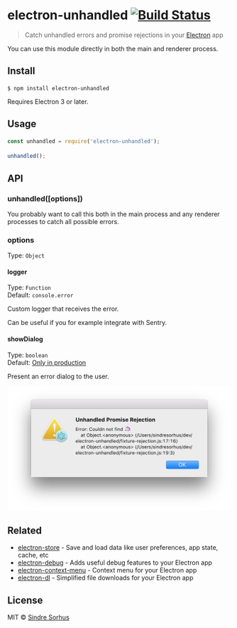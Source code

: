 # electron-unhandled [![Build Status](https://travis-ci.org/sindresorhus/electron-unhandled.svg?branch=master)](https://travis-ci.org/sindresorhus/electron-unhandled)

> Catch unhandled errors and promise rejections in your [Electron](https://electronjs.org) app

You can use this module directly in both the main and renderer process.


## Install

```
$ npm install electron-unhandled
```

Requires Electron 3 or later.


## Usage

```js
const unhandled = require('electron-unhandled');

unhandled();
```


## API

### unhandled([options])

You probably want to call this both in the main process and any renderer processes to catch all possible errors.

### options

Type: `Object`

#### logger

Type: `Function`<br>
Default: `console.error`

Custom logger that receives the error.

Can be useful if you for example integrate with Sentry.

#### showDialog

Type: `boolean`<br>
Default: [Only in production](https://github.com/sindresorhus/electron-is-dev)

Present an error dialog to the user.

<img src="screenshot.png" width="532">


## Related

- [electron-store](https://github.com/sindresorhus/electron-store) - Save and load data like user preferences, app state, cache, etc
- [electron-debug](https://github.com/sindresorhus/electron-debug) - Adds useful debug features to your Electron app
- [electron-context-menu](https://github.com/sindresorhus/electron-context-menu) - Context menu for your Electron app
- [electron-dl](https://github.com/sindresorhus/electron-dl) - Simplified file downloads for your Electron app


## License

MIT © [Sindre Sorhus](https://sindresorhus.com)
